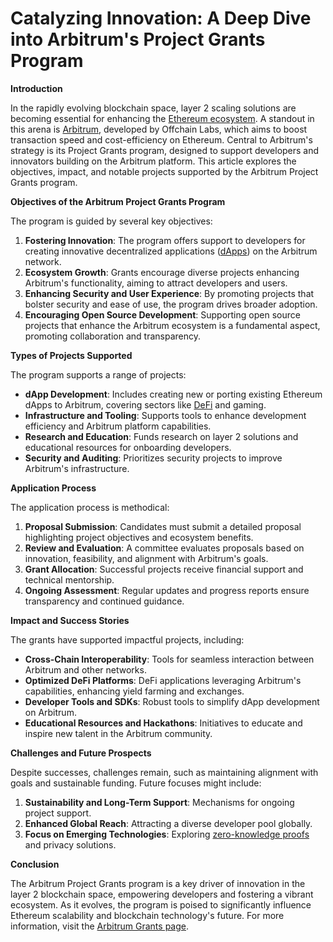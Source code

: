 # Catalyzing Innovation: A Deep Dive into Arbitrum's Project Grants Program

**Introduction**

In the rapidly evolving blockchain space, layer 2 scaling solutions are becoming essential for enhancing the [Ethereum ecosystem](https://www.license-token.com/wiki/what-is-blockchain). A standout in this arena is [Arbitrum](https://offchainlabs.com/arbitrum), developed by Offchain Labs, which aims to boost transaction speed and cost-efficiency on Ethereum. Central to Arbitrum's strategy is its Project Grants program, designed to support developers and innovators building on the Arbitrum platform. This article explores the objectives, impact, and notable projects supported by the Arbitrum Project Grants program.

**Objectives of the Arbitrum Project Grants Program**

The program is guided by several key objectives:

1. **Fostering Innovation**: The program offers support to developers for creating innovative decentralized applications ([dApps](https://www.license-token.com/wiki/decentralized-applications-on-blockchain)) on the Arbitrum network.
2. **Ecosystem Growth**: Grants encourage diverse projects enhancing Arbitrum's functionality, aiming to attract developers and users.
3. **Enhancing Security and User Experience**: By promoting projects that bolster security and ease of use, the program drives broader adoption.
4. **Encouraging Open Source Development**: Supporting open source projects that enhance the Arbitrum ecosystem is a fundamental aspect, promoting collaboration and transparency.

**Types of Projects Supported**

The program supports a range of projects:

- **dApp Development**: Includes creating new or porting existing Ethereum dApps to Arbitrum, covering sectors like [DeFi](https://www.license-token.com/wiki/decentralized-finance-de-fi-and-nf-ts) and gaming.
- **Infrastructure and Tooling**: Supports tools to enhance development efficiency and Arbitrum platform capabilities.
- **Research and Education**: Funds research on layer 2 solutions and educational resources for onboarding developers.
- **Security and Auditing**: Prioritizes security projects to improve Arbitrum's infrastructure.

**Application Process**

The application process is methodical:

1. **Proposal Submission**: Candidates must submit a detailed proposal highlighting project objectives and ecosystem benefits.
2. **Review and Evaluation**: A committee evaluates proposals based on innovation, feasibility, and alignment with Arbitrum's goals.
3. **Grant Allocation**: Successful projects receive financial support and technical mentorship.
4. **Ongoing Assessment**: Regular updates and progress reports ensure transparency and continued guidance.

**Impact and Success Stories**

The grants have supported impactful projects, including:

- **Cross-Chain Interoperability**: Tools for seamless interaction between Arbitrum and other networks.
- **Optimized DeFi Platforms**: DeFi applications leveraging Arbitrum's capabilities, enhancing yield farming and exchanges.
- **Developer Tools and SDKs**: Robust tools to simplify dApp development on Arbitrum.
- **Educational Resources and Hackathons**: Initiatives to educate and inspire new talent in the Arbitrum community.

**Challenges and Future Prospects**

Despite successes, challenges remain, such as maintaining alignment with goals and sustainable funding. Future focuses might include:

1. **Sustainability and Long-Term Support**: Mechanisms for ongoing project support.
2. **Enhanced Global Reach**: Attracting a diverse developer pool globally.
3. **Focus on Emerging Technologies**: Exploring [zero-knowledge proofs](https://www.license-token.com/wiki/zero-knowledge-proofs-on-blockchain) and privacy solutions.

**Conclusion**

The Arbitrum Project Grants program is a key driver of innovation in the layer 2 blockchain space, empowering developers and fostering a vibrant ecosystem. As it evolves, the program is poised to significantly influence Ethereum scalability and blockchain technology's future. For more information, visit the [Arbitrum Grants page](https://offchainlabs.com/arbitrum-grants).